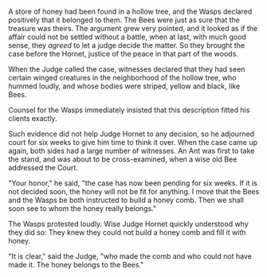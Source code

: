 A store of honey had been found in a hollow tree, and the Wasps
declared positively that it belonged to them. The Bees were just
as sure that the treasure was theirs. The argument grew very
pointed, and it looked as if the affair could not be settled
without a battle, when at last, with much good sense, they
_agreed_ to let a judge decide the matter. So they brought the
case before the Hornet, justice of the peace in that part of the
woods.

When the Judge called the case, witnesses declared that they had
seen certain winged creatures in the neighborhood of the hollow
tree, who hummed loudly, and whose bodies were striped, yellow
and black, like Bees.

Counsel for the Wasps immediately insisted that this description
fitted his clients exactly.

Such evidence did not help Judge Hornet to any decision, so he
adjourned court for six weeks to give him time to think it over.
When the case came up again, both sides had a large number of
witnesses. An Ant was first to take the stand, and was about to
be cross-examined, when a wise old Bee addressed the Court.

"Your honor," he said, "the case has now been pending for six
weeks. If it is not decided soon, the honey will not be fit for
anything. I move that the Bees and the Wasps be both instructed
to build a honey comb. Then we shall soon see to whom the honey
really belongs."

The Wasps protested loudly. Wise Judge Hornet quickly understood
why they did so: They knew they could not build a honey comb and
fill it with honey.

"It is clear," said the Judge, "who made the comb and who could
not have made it. The honey belongs to the Bees."
